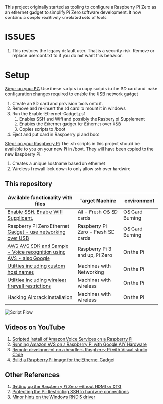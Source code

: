 This project originally started as tooling to configure a Raspberry Pi Zero as an ethernet gadget to simplify Pi Zero software development. It now contains a couple realitively unrelated sets of tools

# ISSUES
1. This restores the legacy default user. That is a security risk. Remove or replace userconf.txt to if you do not want this behavior.

# Setup

[Steps on your PC](./README-Provision-and-EtherGadget.md)
Use these scripts to copy scripts to the SD card and make configuration changes required to enable the USB network gadget
1. Create an SD card and provision tools onto it.  
1. Remove and re-insert the sd card to mount it in windows
1. Run the Enable-Ethernet-Gadget.ps1
    1. Enables SSH and Wifi and possibly the Rasbery pi Supplement
    1. Enables the Ethernet gadget for Ethernet over USB
    1. Copies scripts to /boot
1. Eject and put card in Raspberry pi and boot

[Steps on your Raspberry Pi](./README-Utility-Scripts.md) 
The .sh scripts in this project should be available to you on your new Pi in /boot.  They will have been copied to the new Raspberry Pi.
1. Creates a unique hostname based on ethernet 
1. Wireless firewall lock down to only allow ssh over hardwire

## This repository

| Available functionality with files | Target Machine | environment |
| -- | -- | -- |
| [Enable SSH.  Enable Wifi Supplicant. ](./README-Provision-and-EtherGadget.md) | All - Fresh OS SD cards | OS Card Burning |
| [Raspberry Pi Zero Ethernet Gadget - use networking over USB](./README-Provision-and-EtherGadget.md) | Raspberry Pi Zero - Fresh SD cards| OS Card Burning |
| [AWS AVS SDK and Sample - Voice recognition using AVS - also Google](./avs/README.AVS.md) | Raspberry Pi 3 and up, Pi Zero | On the Pi |
| [Utilities including custom host names](./README-Utility-Scripts.md) | Machines with Networking | On the Pi |
| [Utilities including wireless firewall restrictions](./README-Utility-Scripts.md) | Machines with wireless | On the Pi |
| [Hacking Aircrack installation](./README-Utility-Scripts.md) | Machines with wireless | On the Pi |

![Script Flow](./images/Script-Flow.png)

## Videos on YouTube 

1. [Scripted Install of Amazon Voice Services on a Raspberry Pi](https://youtu.be/qLfiqOiEKPY)
1. [Running Amazon AVS on a Raspberry Pi with Google AIY Hardware](https://youtu.be/00nmUphjxog)
1. [Remote development on a headless Raspberry Pi with Visual studio Code](https://youtu.be/x69x4bW9OyM)
1. [Build a Raspberry Pi image for the Ethernet Gadget](https://youtu.be/Ci_mZJoS3tg)

## Other References
1. [Setting up the Raspberry Pi Zero without HDMI or OTG](http://joe.blog.freemansoft.com/2018/03/setting-up-raspberry-pi-zero-without.html)
1. [Protecting the Pi: Restricting SSH to hardwire connections](http://joe.blog.freemansoft.com/2018/03/protecting-pi-restricting-ssh-to-usb.html)
1. [Minor hints on the Windows RNDIS driver](https://joe.blog.freemansoft.com/2022/11/installing-rndis-driver-on-windows-11.html)
